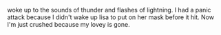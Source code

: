 woke up to the sounds of thunder and flashes of lightning. I had a panic attack because I didn't wake up lisa to put on her mask before it hit. Now I'm just crushed because my lovey is gone. 